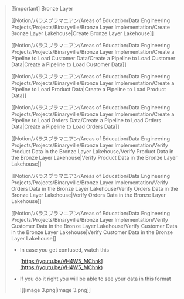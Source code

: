   

> [!important] Bronze Layer
> 
> [[Notion/バラスブラマニアン/Areas of Education/Data Engineering Projects/Projects/Binaryville/Bronze Layer Implementation/Create Bronze Layer Lakehouse|Create Bronze Layer Lakehouse]]
> 
> [[Notion/バラスブラマニアン/Areas of Education/Data Engineering Projects/Projects/Binaryville/Bronze Layer Implementation/Create a Pipeline to Load Customer Data/Create a Pipeline to Load Customer Data|Create a Pipeline to Load Customer Data]]
> 
> [[Notion/バラスブラマニアン/Areas of Education/Data Engineering Projects/Projects/Binaryville/Bronze Layer Implementation/Create a Pipeline to Load Product Data|Create a Pipeline to Load Product Data]]
> 
> [[Notion/バラスブラマニアン/Areas of Education/Data Engineering Projects/Projects/Binaryville/Bronze Layer Implementation/Create a Pipeline to Load Orders Data/Create a Pipeline to Load Orders Data|Create a Pipeline to Load Orders Data]]
> 
> [[Notion/バラスブラマニアン/Areas of Education/Data Engineering Projects/Projects/Binaryville/Bronze Layer Implementation/Verify Product Data in the Bronze Layer Lakehouse/Verify Product Data in the Bronze Layer Lakehouse|Verify Product Data in the Bronze Layer Lakehouse]]
> 
> [[Notion/バラスブラマニアン/Areas of Education/Data Engineering Projects/Projects/Binaryville/Bronze Layer Implementation/Verify Orders Data in the Bronze Layer Lakehouse/Verify Orders Data in the Bronze Layer Lakehouse|Verify Orders Data in the Bronze Layer Lakehouse]]
> 
> [[Notion/バラスブラマニアン/Areas of Education/Data Engineering Projects/Projects/Binaryville/Bronze Layer Implementation/Verify Customer Data in the Bronze Layer Lakehouse/Verify Customer Data in the Bronze Layer Lakehouse|Verify Customer Data in the Bronze Layer Lakehouse]]
> 
> - In case you get confused, watch this
>     
>     [https://youtu.be/VH4W5_MChnk](https://youtu.be/VH4W5_MChnk)
>     
> - If you do it right you will be able to see your data in this format
>     
>     ![[image 3.png|image 3.png]]
>     
>       
>     
> 
>
